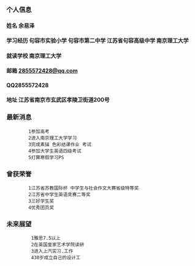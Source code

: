 ### 个人信息
#### 姓名 余易泽
#### 学习经历 句容市实验小学 句容市第二中学 江苏省句容高级中学 南京理工大学
#### 就读学校 南京理工大学
#### 邮箱 2855572428@qq.com
#### QQ2855572428
#### 地址 江苏省南京市玄武区孝陵卫街道200号
### 最新消息 
            1参加高考
            2进入南京理工大学学习
            3完成素描 色彩结课作业 考试
            4参加大学生英语四级考试
            5打算寒假学习PS

### 曾获荣誉
            1江苏省苏教国际杯 中学生与社会作文大赛省级特等奖
            2江苏省中学生英语竞赛二等奖
            3三好学生奖
            4优秀团员奖
### 未来展望 
             1雅思7.5以上
             2在英国皇家艺术学院读研
             3进入上汽实习.工作
             430岁成立自己的设计工 
           



             
